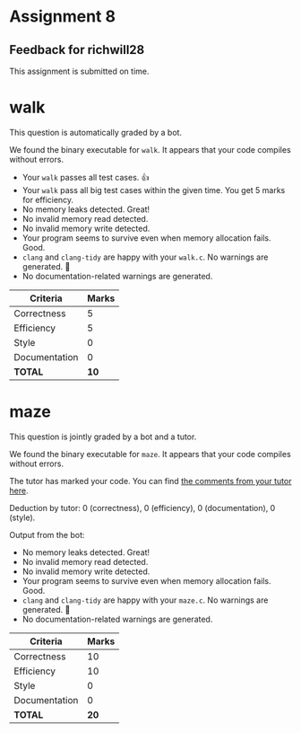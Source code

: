 # Assignment 8
## Feedback for richwill28

This assignment is submitted on time. 

# walk
This question is automatically graded by a bot.

We found the binary executable for `walk`.  It appears that your code compiles without errors.

* Your `walk` passes all test cases. :thumbsup:
* Your `walk` pass all big test cases within the given time.  You get 5 marks for efficiency.
* No memory leaks detected.  Great!
* No invalid memory read detected.
* No invalid memory write detected.
* Your program seems to survive even when memory allocation fails.  Good.
* `clang` and `clang-tidy` are happy with your `walk.c`.  No warnings are generated.  :confetti_ball:
* No documentation-related warnings are generated. 

| Criteria      | Marks          |
| --------------|--------------- |
| Correctness   | 5 |
| Efficiency    | 5     |
| Style         | 0     |
| Documentation | 0     |
| **TOTAL**     | **10**     |
# maze
This question is jointly graded by a bot and a tutor.

We found the binary executable for `maze`.  It appears that your code compiles without errors.


The tutor has marked your code.  You can find [the comments from your tutor here](https://github.com/nus-cs1010-2021-s1/as08-richwill28/commit/426c9d0ecfcc41476f11332e319d52eca1925edc).

Deduction by tutor: 0 (correctness), 0 (efficiency), 0 (documentation), 0 (style).

Output from the bot:

* No memory leaks detected.  Great!
* No invalid memory read detected.
* No invalid memory write detected.
* Your program seems to survive even when memory allocation fails.  Good.
* `clang` and `clang-tidy` are happy with your `maze.c`.  No warnings are generated.  :confetti_ball:
* No documentation-related warnings are generated. 

| Criteria      | Marks          |
| --------------|--------------- |
| Correctness   | 10 |
| Efficiency    | 10     |
| Style         | 0     |
| Documentation | 0     |
| **TOTAL**     | **20**     |
